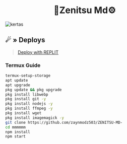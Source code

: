 <h1 align="center">
🌺Zenitsu Md⚙
</h1>

![kertas](https://github.com/user-attachments/assets/2c39a481-8046-41df-8855-9c42af80f50d)


## <a id="deploys"></a>☄ » Deploys
> [Deploy with REPLIT](https://replit.com/@zaynmodz503/ZENITSU-MD-)


 ### Termux Guide

 ```bash
termux-setup-storage
apt update
apt upgrade
pkg update && pkg upgrade
pkg install libwebp
pkg install git -y
pkg install nodejs -y 
pkg install ffmpeg -y 
pkg install wget
pkg install imagemagick -y
git clone https://github.com/zaynmodz503/ZENITSU-MD-
cd mmmmmm
npm install
npm start
```
